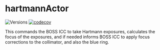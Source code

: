 # hartmannActor

![Versions](https://img.shields.io/badge/python-3.7%20|%203.8-blue)
[![codecov](https://codecov.io/gh/sdss/hartmannActor/branch/py3/graph/badge.svg)](https://codecov.io/gh/sdss/hartmannActor)

This commands the BOSS ICC to take Hartmann exposures, calculates the focus of the exposures, and if needed informs BOSS ICC to apply focus corrections to the collimator, and also the blue ring.

